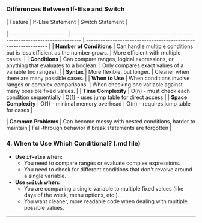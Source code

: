 ###  Differences Between If-Else and Switch

| Feature                  | If-Else Statement                                                                 | Switch Statement                                               |

| ------------------------ | --------------------------------------------------------------------------------- | -------------------------------------------------------------- |
| **Number of Conditions** | Can handle multiple conditions but is less efficient as the number grows.         | More efficient with multiple cases.                            |
| **Conditions**           | Can compare ranges, logical expressions, or anything that evaluates to a boolean. | Only compares exact values of a variable (no ranges).          |
| **Syntax**               | More flexible, but longer.                                                        | Cleaner when there are many possible cases.                    |
| **When to Use**          | When conditions involve ranges or complex comparisons.                            | When checking one variable against many possible fixed values. |
| **Time Complexity**      | O(n) - must check each condition sequentially                                     | O(1) - uses jump table for direct access                       |
| **Space Complexity**     | O(1) - minimal memory overhead                                                    | O(n) - requires jump table for cases                           |

| **Common Problems**      | Can become messy with nested conditions, harder to maintain                       | Fall-through behavior if break statements are forgotten        |

### **4. When to Use Which Conditional?** (.md file)

- **Use `if-else` when:**
  - You need to compare ranges or evaluate complex expressions.
  - You need to check for different conditions that don't revolve around a single variable.
- **Use `switch` when:**
  - You are comparing a single variable to multiple fixed values (like days of the week, menu options, etc.).
  - You want cleaner, more readable code when dealing with multiple possible values.

---
